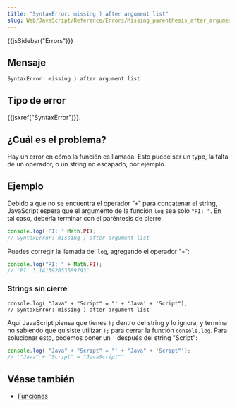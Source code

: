 ```yaml
---
title: "SyntaxError: missing ) after argument list"
slug: Web/JavaScript/Reference/Errors/Missing_parenthesis_after_argument_list
---
```


{{jsSidebar("Errors")}}

## Mensaje

```
SyntaxError: missing ) after argument list
```

## Tipo de error

{{jsxref("SyntaxError")}}.

## ¿Cuál es el problema?

Hay un error en cómo la función es llamada. Esto puede ser un typo, la falta de un operador, o un string no escapado, por ejemplo.

## Ejemplo

Debido a que no se encuentra el operador "`+`" para concatenar el string, JavaScript espera que el argumento de la función `log` sea solo `"PI: "`. En tal caso, debería terminar con el paréntesis de cierre.

```js example-bad
console.log('PI: ' Math.PI);
// SyntaxError: missing ) after argument list
```

Puedes corregir la llamada del `log`, agregando el operador "`+`":

```js example-good
console.log("PI: " + Math.PI);
// "PI: 3.141592653589793"
```

### Strings sin cierre

```js-nolint example-bad
console.log('"Java" + "Script" = "' + 'Java' + 'Script");
// SyntaxError: missing ) after argument list
```

Aquí JavaScript piensa que tienes `);` dentro del string y lo ignora, y termina no sabiendo que quisiste utilizar `);` para cerrar la función `console.log`. Para solucionar esto, podemos poner un `'` después del string "Script":

```js example-good
console.log('"Java" + "Script" = "' + "Java" + 'Script"');
// '"Java" + "Script" = "JavaScript"'
```

## Véase también

- [Funciones](/es/docs/Web/JavaScript/Guide/Functions)
